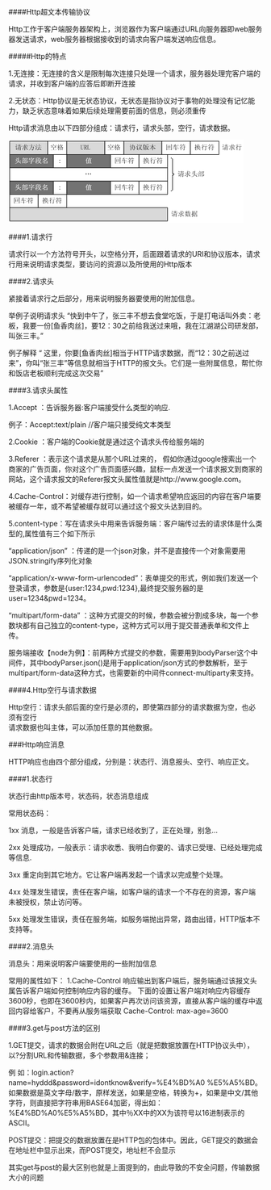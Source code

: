 ####Http超文本传输协议
<p>
Http工作于客户端服务器架构上，浏览器作为客户端通过URL向服务器即web服务器发送请求，web服务器根据接收到的请求向客户端发送响应信息。
</p>

#####Http的特点

<p>
1.无连接：无连接的含义是限制每次连接只处理一个请求，服务器处理完客户端的请求，并收到客户端的应答后即断开连接
</p>

<p>
2.无状态：Http协议是无状态协议，无状态是指协议对于事物的处理没有记忆能力，缺乏状态意味着如果后续处理需要前面的信息，则必须重传
</p>

<p>
Http请求消息由以下四部分组成：请求行，请求头部，空行，请求数据。
</p>
<img src="../image/http.png"/>

####1.请求行
<p>
请求行以一个方法符号开头，以空格分开，后面跟着请求的URI和协议版本，请求行用来说明请求类型，要访问的资源以及所使用的Http版本
</p>

####2.请求头
<p>
紧接着请求行之后部分，用来说明服务器要使用的附加信息。
</p>

<p>
举例子说明请求头
“快到中午了，张三丰不想去食堂吃饭，于是打电话叫外卖：老板，我要一份[鱼香肉丝]，要12：30之前给我送过来哦，我在江湖湖公司研发部，叫张三丰。”
</p>

<p>
例子解释
“ 这里，你要[鱼香肉丝]相当于HTTP请求数据，而“12：30之前送过来”，你叫“张三丰”等信息就相当于HTTP的报文头。它们是一些附属信息，帮忙你和饭店老板顺利完成这次交易”
</p>

####3.请求头属性
<p>
1.Accept ：告诉服务器:客户端接受什么类型的响应.
</p>
<p>
例子：Accept:text/plain //客户端只接受纯文本类型
</p>

<p>
2.Cookie ：客户端的Cookie就是通过这个请求头传给服务端的
</p>

<p>
3.Referer ：表示这个请求是从那个URL过来的，
假如你通过google搜索出一个商家的广告页面，你对这个广告页面感兴趣，鼠标一点发送一个请求报文到商家的网站，这个请求报文的Referer报文头属性值就是http://www.google.com。
</p>

<p>
4.Cache-Control：对缓存进行控制，如一个请求希望响应返回的内容在客户端要被缓存一年，或不希望被缓存就可以通过这个报文头达到目的。
</p>

<p>
5.content-type：写在请求头中用来告诉服务端：客户端传过去的请求体是什么类型的,属性值有三个如下所示
</p>
<p>
“application/json” ：传递的是一个json对象，并不是直接传一个对象需要用JSON.stringify序列化对象
</p>
<p>
“application/x-www-form-urlencoded”：表单提交的形式，例如我们发送一个登录请求，参数是{user:1234,pwd:1234},最终提交服务器的是user=1234&pwd=1234。
</p>
<p>
“multipart/form-data” ：这种方式提交的时候，参数会被分割成多块，每一个参数块都有自己独立的content-type，这种方式可以用于提交普通表单和文件上传。
</p>
<p>
服务端接收【node为例】：前两种方式提交的参数，需要用到bodyParser这个中间件，其中bodyParser.json()是用于application/json方式的参数解析，至于multipart/form-data这种方式，也需要新的中间件connect-multiparty来支持。 
</p>

####4.Http空行与请求数据
<p>
Http空行：请求头部后面的空行是必须的，即使第四部分的请求数据为空，也必须有空行<br>
请求数据也叫主体，可以添加任意的其他数据。
</p>

###Http响应消息

<p>
HTTP响应也由四个部分组成，分别是：状态行、消息报头、空行、响应正文。
</p>

####1.状态行
<p>
状态行由http版本号，状态码，状态消息组成
</p>

<p>
常用状态码：
</p>
<p>
1xx 消息，一般是告诉客户端，请求已经收到了，正在处理，别急...
</p>
<p>
2xx 处理成功，一般表示：请求收悉、我明白你要的、请求已受理、已经处理完成等信息.
</p>
<p>
3xx 重定向到其它地方。它让客户端再发起一个请求以完成整个处理。
</p>
<p>
4xx 处理发生错误，责任在客户端，如客户端的请求一个不存在的资源，客户端未被授权，禁止访问等。
</p>
<p>
5xx 处理发生错误，责任在服务端，如服务端抛出异常，路由出错，HTTP版本不支持等。
</p>

####2.消息头
<p>
消息头：用来说明客户端要使用的一些附加信息
</p>
<p>
常用的属性如下：
1.Cache-Control
响应输出到客户端后，服务端通过该报文头属告诉客户端如何控制响应内容的缓存。 
下面的设置让客户端对响应内容缓存3600秒，也即在3600秒内，如果客户再次访问该资源，直接从客户端的缓存中返回内容给客户，不要再从服务端获取
Cache-Control: max-age=3600  
</p>

####3.get与post方法的区别
<p>
1.GET提交，请求的数据会附在URL之后（就是把数据放置在HTTP协议头中），以?分割URL和传输数据，多个参数用&连接；
</p>
<p>
例 如：login.action?name=hyddd&password=idontknow&verify=%E4%BD%A0 %E5%A5%BD。如果数据是英文字母/数字，原样发送，如果是空格，转换为+，如果是中文/其他字符，则直接把字符串用BASE64加密，得出如： %E4%BD%A0%E5%A5%BD，其中％XX中的XX为该符号以16进制表示的ASCII。
</p>

<p>
POST提交：把提交的数据放置在是HTTP包的包体中。因此，GET提交的数据会在地址栏中显示出来，而POST提交，地址栏不会显示
</p>
<p>
其实get与post的最大区别也就是上面提到的，由此导致的不安全问题，传输数据大小的问题
</p>